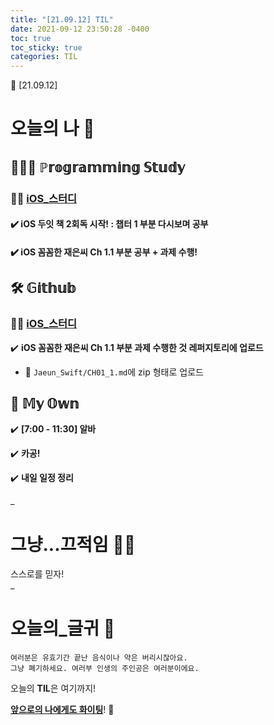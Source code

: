 ```yaml
---
title: "[21.09.12] TIL"
date: 2021-09-12 23:50:28 -0400
toc: true
toc_sticky: true
categories: TIL
---
```



📝 [21.09.12]

# 오늘의 나 💭

## 👩🏻‍💻 ℙ𝕣𝕠𝕘𝕣𝕒𝕞𝕞𝕚𝕟𝕘 𝕊𝕥𝕦𝕕𝕪   

### ☝🏻 <u>iOS_스터디</u>

#### ✔️ **iOS 두잇 책 2회독 시작! : 챕터 1 부분 다시보며 공부**     

#### ✔️ **iOS 꼼꼼한 재은씨 Ch 1.1 부분 공부 + 과제 수행!**     


## 🛠️ 𝔾𝕚𝕥𝕙𝕦𝕓 

### ☝🏻 <u>iOS_스터디</u>

✔️ **iOS 꼼꼼한 재은씨 Ch 1.1 부분 과제 수행한 것 레퍼지토리에 업로드**  

- 📁 `Jaeun_Swift/CH01_1.md`에 zip 형태로 업로드
   

## 🌝 𝕄𝕪 𝕆𝕨𝕟    

✔️ **[7:00 - 11:30] 알바**  

✔️ **카공!**          

✔️ **내일 일정 정리**       

_
  
# 그냥...끄적임 ✍🏻

스스로를 믿자!   
_

# 오늘의_글귀 📄

	여러분은 유효기간 끝난 음식이나 약은 버리시잖아요.
	그냥 폐기하세요. 여러부 인생의 주인공은 여러분이에요.


<div class="notice--primary" markdown="1">
오늘의 <strong>TIL</strong>은 여기까지!     
      
<strong><u>앞으로의 나에게도 화이팅</u></strong>! 🌸 
</div>
